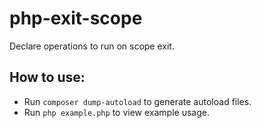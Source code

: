 # php-exit-scope
Declare operations to run on scope exit.

## How to use:

* Run `composer dump-autoload` to generate autoload files.
* Run `php example.php` to view example usage.
